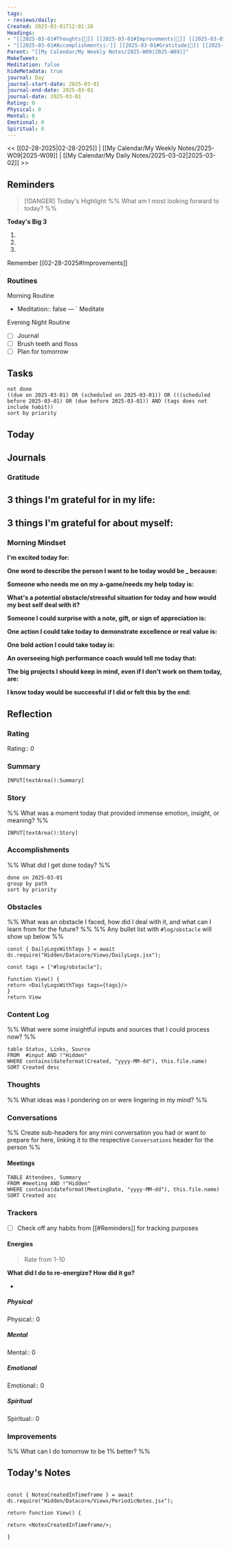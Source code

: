 ```yaml
---
tags: 
- reviews/daily: 
Created: 2025-03-01T12:01:26
Headings: 
- "[[2025-03-01#Thoughts|💭]] [[2025-03-01#Improvements|💪]] [[2025-03-01#Obstacles|🚧]]": 
- "[[2025-03-01#Accomplishments|✅]] [[2025-03-01#Gratitude|🙏]] [[2025-03-01#Content Log|📚]]": 
Parent: "[[My Calendar/My Weekly Notes/2025-W09|2025-W09]]"
MakeTweet: 
Meditation: false
hideMetadata: true
journal: Day
journal-start-date: 2025-03-01
journal-end-date: 2025-03-01
journal-date: 2025-03-01
Rating: 0
Physical: 0
Mental: 0
Emotional: 0
Spiritual: 0
---
```


<< [[02-28-2025|02-28-2025]] | [[My Calendar/My Weekly Notes/2025-W09|2025-W09]] | [[My Calendar/My Daily Notes/2025-03-02|2025-03-02]] >>

## Reminders

> [!DANGER] Today's Highlight
> %% What am I most looking forward to today? %%

**Today's Big 3**

1. 
2. 
3. 

Remember [[02-28-2025#Improvements]]
### Routines

Morning Routine
- Meditation:: false — ` Meditate

Evening
Night Routine
- [ ] Journal
- [ ] Brush teeth and floss
- [ ] Plan for tomorrow
## Tasks

```tasks
not done
((due on 2025-03-01) OR (scheduled on 2025-03-01)) OR (((scheduled before 2025-03-01) OR (due before 2025-03-01)) AND (tags does not include habit))
sort by priority
```

## Today

## Journals

### Gratitude

**3 things I'm grateful for in my life:**
- 

**3 things I'm grateful for about myself:**
- 

### Morning Mindset

**I'm excited today for:**

**One word to describe the person I want to be today would be \_ because:**

**Someone who needs me on my a-game/needs my help today is:**

**What's a potential obstacle/stressful situation for today and how would my best self deal with it?**

**Someone I could surprise with a note, gift, or sign of appreciation is:**

**One action I could take today to demonstrate excellence or real value is:**

**One bold action I could take today is:**

**An overseeing high performance coach would tell me today that:**

**The big projects I should keep in mind, even if I don't work on them today, are:**

**I know today would be successful if I did or felt this by the end:**

## Reflection

### Rating

Rating:: 0

### Summary

`INPUT[textArea():Summary]`
### Story

%% What was a moment today that provided immense emotion, insight, or meaning? %%

`INPUT[textArea():Story]`

### Accomplishments

%% What did I get done today? %%

```tasks
done on 2025-03-01
group by path
sort by priority
```

### Obstacles
%% What was an obstacle I faced, how did I deal with it, and what can I learn from for the future? %%
%% Any bullet list with `#log/obstacle` will show up below %%
````datacorejsx
const { DailyLogsWithTags } = await dc.require("Hidden/Datacore/Views/DailyLogs.jsx");

const tags = ["#log/obstacle"];

function View() {
return <DailyLogsWithTags tags={tags}/>
}
return View
````
### Content Log
%% What were some insightful inputs and sources that I could process now? %%

```dataview
table Status, Links, Source
FROM  #input AND !"Hidden"
WHERE contains(dateformat(Created, "yyyy-MM-dd"), this.file.name)
SORT Created desc
```
### Thoughts
%% What ideas was I pondering on or were lingering in my mind? %%
### Conversations
%% Create sub-headers for any mini conversation you had or want to prepare for here, linking it to the respective `Conversations` header for the person %%
#### Meetings

```dataview
TABLE Attendees, Summary
FROM #meeting AND !"Hidden"
WHERE contains(dateformat(MeetingDate, "yyyy-MM-dd"), this.file.name)
SORT Created asc
```

### Trackers
- [ ] Check off any habits from [[#Reminders]] for tracking purposes

#### Energies

> Rate from 1-10

**What did I do to re-energize? How did it go?**

- 

##### Physical

Physical:: 0

##### Mental

Mental:: 0

##### Emotional

Emotional:: 0

##### Spiritual

Spiritual:: 0

### Improvements
%% What can I do tomorrow to be 1% better? %%

## Today's Notes

```datacorejsx

const { NotesCreatedInTimeframe } = await dc.require("Hidden/Datacore/Views/PeriodicNotes.jsx");

return function View() {

return <NotesCreatedInTimeframe/>;

}

```
